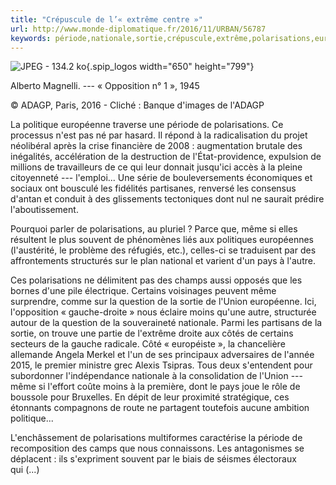 ```yaml
---
title: "Crépuscule de l’« extrême centre »"
url: http://www.monde-diplomatique.fr/2016/11/URBAN/56787
keywords: période,nationale,sortie,crépuscule,extrême,polarisations,européenne,centre,pays,lunion,étonnants,électrique,question
---
```

![JPEG - 134.2 ko](local/cache-vignettes/L650xH799/IMGDPL11-03-cfa9b.jpg?1511988972){.spip_logos width="650" height="799"}

Alberto Magnelli. --- « Opposition n° 1 », 1945

© ADAGP, Paris, 2016 - Cliché : Banque d'images de l'ADAGP

La politique européenne traverse une période de polarisations. Ce processus n'est pas né par hasard. Il répond à la radicalisation du projet néolibéral après la crise financière de 2008 : augmentation brutale des inégalités, accélération de la destruction de l'État-providence, expulsion de millions de travailleurs de ce qui leur donnait jusqu'ici accès à la pleine citoyenneté --- l'emploi\... Une série de bouleversements économiques et sociaux ont bousculé les fidélités partisanes, renversé les consensus d'antan et conduit à des glissements tectoniques dont nul ne saurait prédire l'aboutissement.

Pourquoi parler de polarisations, au pluriel ? Parce que, même si elles résultent le plus souvent de phénomènes liés aux politiques européennes (l'austérité, le problème des réfugiés, etc.), celles-ci se traduisent par des affrontements structurés sur le plan national et varient d'un pays à l'autre.

Ces polarisations ne délimitent pas des champs aussi opposés que les bornes d'une pile électrique. Certains voisinages peuvent même surprendre, comme sur la question de la sortie de l'Union européenne. Ici, l'opposition « gauche-droite » nous éclaire moins qu'une autre, structurée autour de la question de la souveraineté nationale. Parmi les partisans de la sortie, on trouve une partie de l'extrême droite aux côtés de certains secteurs de la gauche radicale. Côté « européiste », la chancelière allemande Angela Merkel et l'un de ses principaux adversaires de l'année 2015, le premier ministre grec Alexis Tsipras. Tous deux s'entendent pour subordonner l'indépendance nationale à la consolidation de l'Union --- même si l'effort coûte moins à la première, dont le pays joue le rôle de boussole pour Bruxelles. En dépit de leur proximité stratégique, ces étonnants compagnons de route ne partagent toutefois aucune ambition politique...

L'enchâssement de polarisations multiformes caractérise la période de recomposition des camps que nous connaissons. Les antagonismes se déplacent : ils s'expriment souvent par le biais de séismes électoraux qui (\...)

